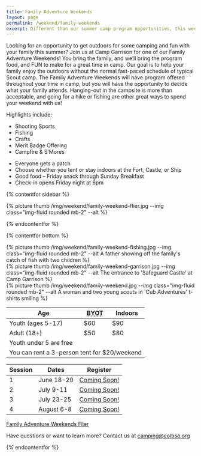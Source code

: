 ```yaml
---
title: Family Adventure Weekends
layout: page
permalink: /weekend/family-weekends
excerpt: Different than our summer camp program opportunities, this weekend is designed with your family in mind.
---
```


Looking for an opportunity to get outdoors for some camping and fun with your family this summer? Join us at Camp Garrison for one of our Family Adventure Weekends! You bring the family, and we’ll bring the program food, and FUN to make for a great time in camp. Our goal is to help your family enjoy the outdoors without the normal fast-paced schedule of typical Scout camp. The Family Adventure Weekends will have program offered throughout your time in camp, but you will have the opportunity to decide what your family attends. Hanging-out in the campsite is more than acceptable, and going for a hike or fishing are other great ways to spend your weekend with us!

Highlights include:

<div class="row"> 
  <div class="col">
    <ul>
      <li>Shooting Sports</li>
      <li>Fishing</li>
      <li>Crafts</li>
      <li>Merit Badge Offering</li>
      <li>Campfire & S’Mores</li>
    </ul>
  </div>
  <div class="col">
    <ul>
      <li>Everyone gets a patch</li>
      <li>Choose whether you tent or stay indoors at the Fort, Castle, or Ship</li>
      <li>Good food – Friday snack through Sunday Breakfast</li>
      <li>Check-in opens Friday night at 6pm</li>
    </ul>
  </div>
</div>

{% contentfor sidebar %}

{% picture thumb /img/weekend/family-weekend-flier.jpg --img class="img-fluid rounded mb-2" --alt %}

{% endcontentfor %}

{% contentfor bottom %}

<div class="row"> 
  <div class="col">
  {% picture thumb /img/weekend/family-weekend-fishing.jpg --img class="img-fluid rounded mb-2" --alt A father showing off the family's catch of fish with two children %}
  </div>
  <div class="col">
  {% picture thumb /img/weekend/family-weekend-garrison.jpg --img class="img-fluid rounded mb-2" --alt The entrance to 'Safeguard Castle' at Camp Garrison %}
  </div>
  <div class="col">
  {% picture thumb /img/weekend/family-weekend.jpg --img class="img-fluid rounded mb-2" --alt A woman and two young scouts in 'Cub Adventures' t-shirts smiling %}
  </div>
</div>

<div class="row"> 
  <div class="col">
    <table class="table table-striped my-3 ">
      <thead class="text-center">
        <tr>
          <th scope="col">Age</th>
          <th scope="col"><abbr title="Bring your own tent">BYOT</abbr></th>
          <th scope="col">Indoors</th>
        </tr>
      </thead>
      <tbody>
          <tr>
            <td>Youth (ages 5-17)</td>
            <td>$60</td>
            <td>$90</td>
          </tr>
          <tr>
            <td>Adult (18+)</td>
            <td>$50</td>
            <td>$80</td>
          </tr>
          <tr>
            <td colspan="3">Youth under 5 are free</td>
          </tr>
          <tr>
            <td colspan="3">You can rent a 3-person tent for $20/weekend</td>
          </tr>
      </tbody>
    </table>
  </div> 
  <div class="col">
    <table class="table table-striped my-3 text-center">
      <thead>
        <tr>
          <th scope="col">Session</th>
          <th scope="col">Dates</th>
          <th scope="col">Register</th>
        </tr>
      </thead>
      <tbody>
          <tr>
            <td>1</td>
            <td>June 18-20</td>
            <td><a class="btn btn-primary btn-block" href="#">Coming Soon!</a></td>
          </tr>
          <tr>
            <td>2</td>
            <td>July 9-11</td>
            <td><a class="btn btn-primary btn-block" href="#">Coming Soon!</a></td>
          </tr>
          <tr>
            <td>3</td>
            <td>July 23-25</td>
            <td><a class="btn btn-primary btn-block" href="#">Coming Soon!</a></td>
          </tr>
          <tr>
            <td>4</td>
            <td>August 6-8</td>
            <td><a class="btn btn-primary btn-block" href="#">Coming Soon!</a></td>
          </tr>
      </tbody>
    </table>
    <div class="text-center">
      <a class="btn btn-primary btn-lg" target="_blank" href="/files/weekend_details/FamilyAdventureWeekends.pdf">Family Adventure Weekends Flier</a>
    </div>
  </div>
</div>

Have questions or want to learn more? Contact us at camping@colbsa.org

{% endcontentfor %}
